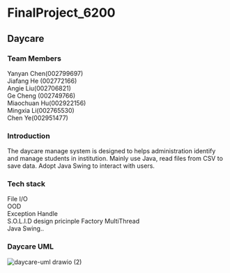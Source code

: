 # FinalProject_6200  
## Daycare  
### Team Members   
Yanyan Chen(002799697)  
Jiafang He (002772166)  
Angie Liu(002706821)  
Ge Cheng (002749766)  
Miaochuan Hu(002922156)  
Mingxia Li(002765530)  
Chen Ye(002951477)  

### Introduction  
The daycare manage system is designed to helps administration identify and manage students in institution. Mainly use Java, read files from CSV to save data. Adopt Java Swing to interact with users.

### Tech stack
File I/O  
OOD  
Exception Handle  
S.O.L.I.D design pricinple
Factory 
MultiThread  
Java Swing..

### Daycare UML
![daycare-uml drawio (2)](https://user-images.githubusercontent.com/66103633/206477692-21e1ac0e-7e3e-49b8-810c-7aec39ec44ee.png)
